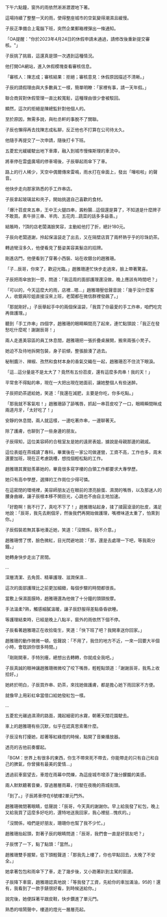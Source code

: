 下午六點鐘，窗外的雨依然淅淅瀝瀝地下著。

這場持續了整整一天的雨，使得整座城市的空氣變得潮濕且緩慢。

子辰正準備合上電腦下班，突然企業郵箱裡彈出一條通知。

「OA提醒："你於2023年4月24日的休假申請未通過，請修改後重新提交審核。"」

子辰挑了挑眉，這還真是頭一次遇到這種情況。

他打開OA網站，進入休假模塊查看審核信息。

「審核人：陳志成；審核結果：拒絕；審核意見：休假原因描述不清晰。」

子辰的請假理由與大多數員工一樣，簡單明瞭：「家裡有事，請一天年假。」

聯合商貿對休假管理一直比較寬鬆，這種理由很少會被駁回。

顯然，這次的拒絕是陳總監針對他個人的。

至於原因，無需多說，與杜丞軒的事脫不了關聯。

子辰也懶得再去找陳志成私聊，反正他也不打算在公司待太久。

他隨手再提交了一次申請，隨後打卡下班。

五菱宏光緩緩駛出地下車庫，融入到城市慢條斯理的車流中。

將車停在雲盛廣場的停車場後，子辰舉起雨傘下了車。

路上的行人稀少，天空中偶爾傳來雷鳴，雨水打在傘面上，發出「嘩啦啦」的聲音。

他快步走向那家熟悉的手工炸串店。

子辰拿起玻璃盆和夾子，開始挑選自己喜歡的食材。

「爆汁苕皮來五串，王中王火腿四串，澱粉腸…這個還是算了，不知道是什麼牌子不敢買。素牛排三串、羊肉、五花肉…蔬菜的話多多益善。」

結賬時，?頂的店老闆滿臉笑容，主動給他打了折，總計180元。

子辰向老闆道謝，拎起保溫袋走了出去，又在隔壁店買了兩杯熱乎乎的珍珠奶茶。

轉過彎沒多久，他便看見了藝姿美容美髮店的招牌。

剛進店門，他便看到了穿著小西裝、站在收銀台的趙雅珊。

「子…辰哥，你來了，歡迎光臨。」趙雅珊連忙快步走過來，臉上帶著驚喜。

子辰把雨傘放到一旁，問道：「我這周的面部護理還沒做，晚上應該有時間吧？」

「可以的，今天這麼大的雨，店裡…嗯…」趙雅珊壓低聲音說：「幾乎沒什麼客人，收銀員珍姐直接沒來上班，老闆都在微信群裡發飆了。」

「那就剛好。」子辰舉起手中的兩個保溫袋，「我買了你最愛的手工炸串，咱們吃完再做護理。」

聽到「手工炸串」四個字，趙雅珊的眼睛瞬間亮了起來，連忙點頭說：「我正在發愁吃什麼呢！謝謝辰哥！」

兩人走進美容區的員工休息間，趙雅珊把一張折疊桌展開，搬來兩張小凳子。

她迫不及待地拆開包裝，身子前傾，整張臉湊了過去。

秘制醬汁、辣椒、孜然和食材本身的香氣交織在一起，趙雅珊忍不住流下眼淚。

「這…這分量是不是太大了？竟然有五份苕皮，還有這麼多肉串！我的天！」

平常舍不得點的串，現在一大把出現在她面前，讓她整個人有些迷醉。

子辰把奶茶遞給她，笑道：「我還在減肥，主要是你吃，你多吃點。」

「那我就不客氣啦！」趙雅珊舔了舔嘴唇，抓起一串苕皮咬了一口，眼睛瞬間眯成兩道月牙，「太好吃了！」

安靜的休息間，兩人就這樣，一邊吃著炸串，一邊聊著天。

除了護膚，也聊到了一些身邊的朋友。

子辰得知，這位美容師的合租室友是她的遠房表姐，據說是母親那邊的親戚。

這位表姐在燕城讀了專科，畢業後在一家公司做運營，工資不高，工作也多，周末還要加班，現在正考慮跳槽，想找個輕松點的工作。

趙雅珊其實挺羨慕她的，畢竟很多寫字樓的白領工作都要求大專學歷。

她只有高中學歷，選擇的工作崗位少得可憐。

在這密閉的環境裡，美容師朋友近在眼前的漂亮臉蛋、濕潤的嘴唇，以及那迷人的腰身曲線，讓子辰根本移不開目光，心跳也不由自主地加速。

「好飽啊！我不行了，真吃不下了！」趙雅珊站起身，揉了揉圓滾滾的肚皮，滿足地說：「辰哥，我先去刷個牙，然後我們再開始做護理，嘴裡味道太重了，怕熏到你。」

子辰假裝若無其事地湊近她，笑道：「沒關係，我不介意。」

趙雅珊愣了愣，臉色微紅，目光閃避地說：「那，還是去處理一下吧，等我兩分鐘。」

她轉身快步走出了房間。

…

深層清潔、去角質、精華護理、滋潤保濕…

這次的面部護理比之前更加細緻，每個步驟的時間都很長。

當敷上保濕面膜時，趙雅珊還為他做了十分鐘的頭頸按摩。

手法溫柔?熟，觸感細膩溫暖，讓子辰舒服得差點昏昏欲睡。

等護理結束時，已經是晚上八點半，窗外的雨依然下個不停。

子辰看著趙雅珊正在收拾衛生，笑道：「快下班了吧？我開車送你回家。」

趙雅珊的動作微微一頓，低聲說：「不用了，我住的地方不近，一來一回要大半個小時，會耽誤你很多時間。」

「剛剛開車，手特別癢，總想出去轉轉，你就成全我吧。」

子辰真誠的眼神讓趙雅珊微微咬了咬下嘴唇，輕輕點頭道：「謝謝辰哥，我馬上收拾好。」

她終於明白，子辰買炸串、奶茶，來找她做護膚，都是擔心她下雨回家不方便。

就像早上用彩虹傘當借口給她發紅包一樣。

…

五菱宏光碾過濕滑的路面，濺起細密的水霧，朝著天闊花園駛去。

車上的趙雅珊有些沉默，似乎在認真思索著什麼。

子辰沒有打擾她，趁著等紅綠燈的時候，點開了音樂播放器。

透亮的吉他前奏響起。

「BGM：世界上有很多的東西，你生不帶來死不帶去，你能帶走的只有自己和自己的脾氣，你曾擁有最美的愛情…」

透過前車窗望去，車燈在雨幕中閃爍，為這座城市增添了幾分朦朧的美感。

兩人默默聽著音樂，穿過層層雨幕，行駛在夜晚的燕城街頭。

「到了。」子辰將車停在6號樓2單元門外。

趙雅珊微閉著眼睛，低聲說：「辰哥，今天真的謝謝你。早上給我發了紅包，晚上又給我買了這麼多好吃的，還特地送我回家，我心裡挺…愧疚的。」

「沒關係，咱們是好朋友，珊珊你也幫了我不少忙。」

趙雅珊抬起頭，對著子辰的眼睛問道：「辰哥，我們會一直是好朋友吧？」

子辰愣了一下，點了點頭：「當然。」

趙雅珊雙手握緊，低下頭輕聲道：「那我先上樓了，你也早點回去，太晚了不安全。」

她拿著包包和雨傘下了車，走了幾步後，又小跑著趴到主駕的窗邊。

子辰降下車窗，趙雅珊認真地說：「等我發了工資，先給你的車加滿油，95的！還有，我看到了一款手錶很好看，到時候送給你。」

說完後，她便踩著平跟皮鞋，快步鑽進了單元門。

熟悉的喧鬧聲中，樓道的燈光一層層亮起。
